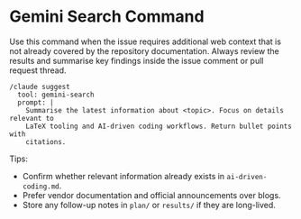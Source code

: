 # Gemini Search Command

Use this command when the issue requires additional web context that is not
already covered by the repository documentation. Always review the results and
summarise key findings inside the issue comment or pull request thread.

```
/claude suggest
  tool: gemini-search
  prompt: |
    Summarise the latest information about <topic>. Focus on details relevant to
    LaTeX tooling and AI-driven coding workflows. Return bullet points with
    citations.
```

Tips:
- Confirm whether relevant information already exists in `ai-driven-coding.md`.
- Prefer vendor documentation and official announcements over blogs.
- Store any follow-up notes in `plan/` or `results/` if they are long-lived.
